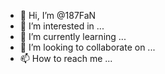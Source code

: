 - 👋 Hi, I’m @187FaN
- 👀 I’m interested in ...
- 🌱 I’m currently learning ...
- 💞️ I’m looking to collaborate on ...
- 📫 How to reach me ...

<!---
187FaN/187FaN is a ✨ special ✨ repository because its `README.md` (this file) appears on your GitHub profile.
You can click the Preview link to take a look at your changes.
--->
